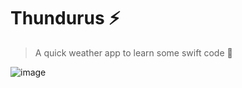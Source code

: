 # Thundurus ⚡️

> A quick weather app to learn some swift code 🤪

![image](https://user-images.githubusercontent.com/24500251/176939087-8f6fcc32-a32e-4563-9bda-7aef144c575b.png)
